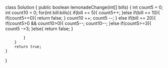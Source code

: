 class Solution {
    public boolean lemonadeChange(int[] bills) {
        int count5 = 0;
        int count10 = 0;
        for(int bill:bills){
            if(bill == 5){
                count5++;
            }else if(bill == 10){
                if(count5==0){
                    return false;
                }
                count10 ++;
                count5 --;
            } else if(bill == 20){
                if(count5>0 && count10>0){
                    count5--;
                    count10--;
                }else if(count5>=3){
                    count5 -=3;
                }else{
                    return false;
                }
                
            }
        }
        return true;
    }
}